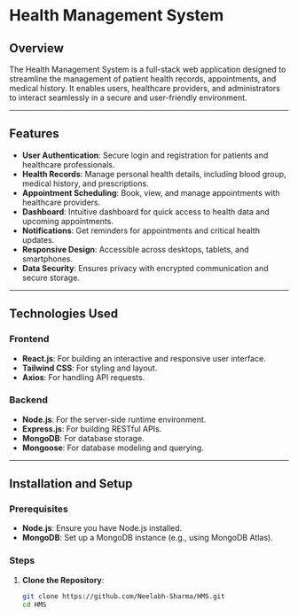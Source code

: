 # Health Management System

## Overview
The Health Management System is a full-stack web application designed to streamline the management of patient health records, appointments, and medical history. It enables users, healthcare providers, and administrators to interact seamlessly in a secure and user-friendly environment.

---

## Features
- **User Authentication**: Secure login and registration for patients and healthcare professionals.
- **Health Records**: Manage personal health details, including blood group, medical history, and prescriptions.
- **Appointment Scheduling**: Book, view, and manage appointments with healthcare providers.
- **Dashboard**: Intuitive dashboard for quick access to health data and upcoming appointments.
- **Notifications**: Get reminders for appointments and critical health updates.
- **Responsive Design**: Accessible across desktops, tablets, and smartphones.
- **Data Security**: Ensures privacy with encrypted communication and secure storage.

---

## Technologies Used

### Frontend
- **React.js**: For building an interactive and responsive user interface.
- **Tailwind CSS**: For styling and layout.
- **Axios**: For handling API requests.

### Backend
- **Node.js**: For the server-side runtime environment.
- **Express.js**: For building RESTful APIs.
- **MongoDB**: For database storage.
- **Mongoose**: For database modeling and querying.

---

## Installation and Setup

### Prerequisites
- **Node.js**: Ensure you have Node.js installed.
- **MongoDB**: Set up a MongoDB instance (e.g., using MongoDB Atlas).

### Steps
1. **Clone the Repository**:
   ```bash
   git clone https://github.com/Neelabh-Sharma/HMS.git
   cd HMS
